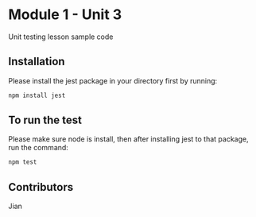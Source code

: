 # Module 1 - Unit 3

Unit testing lesson sample code

## Installation

Please install the jest package in your directory first by running:

```bash
npm install jest
```

## To run the test

Please make sure node is install, then after installing jest to that package, run the command:

```bash
npm test
```

## Contributors

Jian
